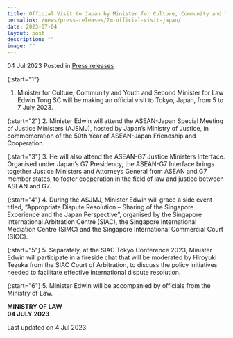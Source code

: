 ```yaml
---
title: Official Visit to Japan by Minister for Culture, Community and Youth and Second Minister for Law Edwin Tong SC
permalink: /news/press-releases/2m-official-visit-japan/
date: 2023-07-04
layout: post
description: ""
image: ""
---
```

04 Jul 2023 Posted in [Press releases](/news/press-releases)

{:start="1"}
1.  Minister for Culture, Community and Youth and Second Minister for Law Edwin Tong SC will be making an official visit to Tokyo, Japan, from 5 to 7 July 2023.

{:start="2"}
2.  Minister Edwin will attend the ASEAN-Japan Special Meeting of Justice Ministers (AJSMJ), hosted by Japan’s Ministry of Justice, in commemoration of the 50th Year of ASEAN-Japan Friendship and Cooperation. 

{:start="3"}
3.  He will also attend the ASEAN-G7 Justice Ministers Interface. Organised under Japan’s G7 Presidency, the ASEAN-G7 Interface brings together Justice Ministers and Attorneys General from ASEAN and G7 member states, to foster cooperation in the field of law and justice between ASEAN and G7. 

{:start="4"}
4.  During the ASJMJ, Minister Edwin will grace a side event titled, “Appropriate Dispute Resolution – Sharing of the Singapore Experience and the Japan Perspective”, organised by the Singapore International Arbitration Centre (SIAC), the Singapore International Mediation Centre (SIMC) and the Singapore International Commercial Court (SICC).

{:start="5"}
5.  Separately, at the SIAC Tokyo Conference 2023, Minister Edwin will participate in a fireside chat that will be moderated by Hiroyuki Tezuka from the SIAC Court of Arbitration, to discuss the policy initiatives needed to facilitate effective international dispute resolution.

{:start="6"}
5.  Minister Edwin will be accompanied by officials from the Ministry of Law.

**MINISTRY OF LAW**
<br>**04 JULY 2023**

<p class="right-side-updated">Last updated on 4 Jul 2023</p>
